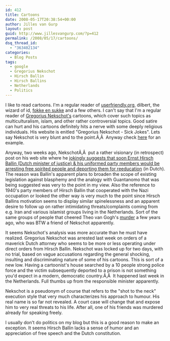 ```yaml
---
id: 412
title: Cartoons
date: 2008-05-17T20:38:54+00:00
author: Jilles van Gurp
layout: post
guid: http://www.jillesvangurp.com/?p=412
permalink: /2008/05/17/cartoons/
dsq_thread_id:
  - "363402134"
categories:
  - Blog Posts
tags:
  - google
  - Gregorius Nekschot
  - Hirsch Ballin
  - Hirsch Ballins
  - Netherlands
  - Politics
---
```

I like to read cartoons. I'm a regular reader of [userfriendly.org](http://userfriendly.org/), dilbert, the wizard of id, [fokke en sukke](http://www.foksuk.nl/) and a few others. I can't say that I'm a regular reader of [Gregorius Nekschot's](http://gregoriusnekschot.n) cartoons, which cover such topics as multiculturalism, islam, and other rather controversial topics. Good satire can hurt and his cartoons definitely hits a nerve with some deeply religious individuals. His website is enitled "Gregorius Nekschot - Sick Jokes". Lets say Nekschot is very blunt and to the point.Ã‚Â  Anyway check [here](http://gregoriusnekschot.nl/blog/index.php?title=multiple_choice&more=1&c=1&tb=1&pb=1) for an example.

Anyway, two weeks ago, NekschotÃ‚Â  put a rather visionary (in retrospect) post on his web site where he [jokingly suggests that soon Ernst Hirsch Ballin (Dutch minister of justice) & his uniformed party members would be arresting free spirited people and deporting them for reeducation](http://gregoriusnekschot.nl/blog/index.php?title=hirsch_de_muilkorver_ballin&more=1&c=1&tb=1&pb=1) (in Dutch). The reason was Ballin's apparent plans to broaden the scope of existing legislation against blasphemy and the analogy with Guantanomo that was being suggested was very to the point in my view. Also the reference to 1940's party members of Hirsch Ballin that cooperated with the Nazi occupation or looked the other way is very much to the point since Hirsch Ballins motivation seems to display similar spinelessness and an apparent desire to follow up on rather intimidating threats/complaints coming from e.g. Iran and various islamist groups living in the Netherlands. Sort of the same groups of people that cheered Theo van Gogh's [murder](http://images.google.com/imgres?imgurl=http://prodos.thinkertothinker.com/wp-content/photos/theo_van_gogh_murdered_by_religion_of_peace.jpg&imgrefurl=http://prodos.thinkertothinker.com/%3Fm%3D200705&h=293&w=300&sz=15&hl=en&start=1&um=1&tbnid=2VoNnNoS2BDXxM:&tbnh=113&tbnw=116&prev=/images%3Fq%3Dtheo%2Bvan%2Bgogh%26um%3D1%26hl%3Den%26client%3Dfirefox-a%26rls%3Dorg.mozilla:en-US:official%26sa%3DN) a few years ago, who was BTW a friend of Nekschot apparently.

It seems Nekschot's analysis was more accurate than he must have realized. Gregorius Nekschot was arrested last week on orders of a maverick Dutch attorney who seems to be more or less operating under direct orders from Hirsch Ballin. Nekschot was locked up for two days, with no trial, based on vague accusations regarding the general shocking, insulting and discriminating nature of some of his cartoons. This is sort of a new low. Having a cartoonist's house searched by a 10 people strong police force and the victim subsequently deported to a prison is not something you'd expect in a modern, democratic country.Ã‚Â  It happened last week in the Netherlands. Full thumbs up from the responsible minister apparently.

Nekschot is a pseudonym of course that refers to the "shot to the neck" execution style that very much characterizes his approach to humour. His real name is so far not revealed. A court case will change that and expose him to very real threats to his life. After all, one of his friends was murdered already for speaking freely.

I usually don't do politics on my blog but this is a good reason to make an exception. It seems Hirsch Ballin lacks a sense of humor and an appreciation of free speech and the Dutch constitution.